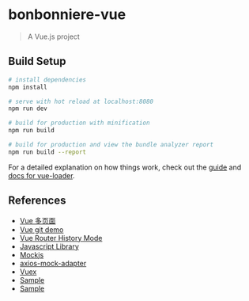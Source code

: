 # bonbonniere-vue

> A Vue.js project

## Build Setup

``` bash
# install dependencies
npm install

# serve with hot reload at localhost:8080
npm run dev

# build for production with minification
npm run build

# build for production and view the bundle analyzer report
npm run build --report
```

For a detailed explanation on how things work, check out the [guide](http://vuejs-templates.github.io/webpack/) and [docs for vue-loader](http://vuejs.github.io/vue-loader).

## References

- [Vue 多页面](http://www.cnblogs.com/kenkofox/p/8018463.html)
- [Vue git demo](https://github.com/kenkozheng/HTML5_research)
- [Vue Router History Mode](https://router.vuejs.org/zh-cn/essentials/history-mode.html)
- [Javascript Library](https://developer.mozilla.org/zh-CN/docs/Web/JavaScript/Reference/Global_Objects)
- [Mockjs](https://github.com/nuysoft/Mock/wiki)
- [axios-mock-adapter](https://www.npmjs.com/package/axios-mock-adapter)
- [Vuex](https://github.com/vuejs/vuex)
- [Sample](https://www.v2ex.com/t/372961)
- [Sample](https://github.com/PanJiaChen/vueAdmin-template)
